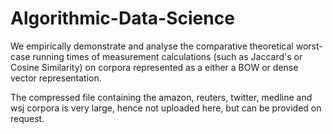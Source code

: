 # Algorithmic-Data-Science
We empirically demonstrate and analyse the comparative theoretical worst-case running times of measurement calculations (such as Jaccard's or Cosine Similarity) on corpora represented as a either a BOW or dense vector representation.

The compressed file containing the amazon, reuters, twitter, medline and wsj corpora is very large, hence not uploaded here, but can be provided on request.
